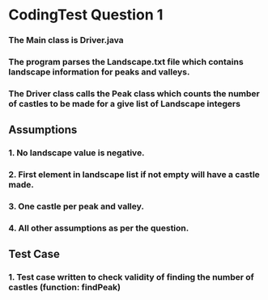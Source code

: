 # CodingTest Question 1

### The Main class is Driver.java
### The program parses the Landscape.txt file which contains landscape information for peaks and valleys.
### The Driver class calls the Peak class which counts the number of castles to be made for a give list of Landscape integers

## Assumptions
### 1. No landscape value is negative.
### 2. First element in landscape list if not empty will have a castle made.
### 3. One castle per peak and valley.
### 4. All other assumptions as per the question.

## Test Case
### 1. Test case written to check validity of finding the number of castles (function: findPeak)
